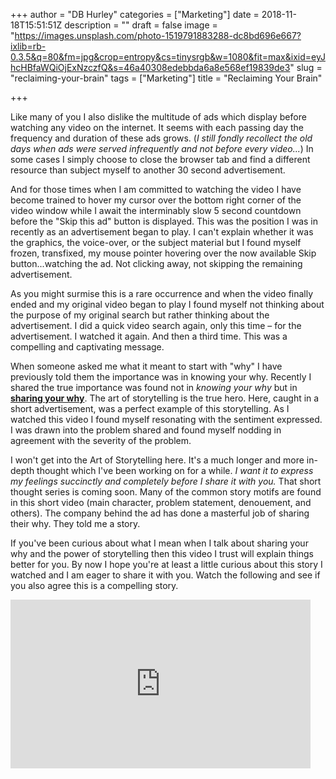 +++
author = "DB Hurley"
categories = ["Marketing"]
date = 2018-11-18T15:51:51Z
description = ""
draft = false
image = "https://images.unsplash.com/photo-1519791883288-dc8bd696e667?ixlib=rb-0.3.5&q=80&fm=jpg&crop=entropy&cs=tinysrgb&w=1080&fit=max&ixid=eyJhcHBfaWQiOjExNzczfQ&s=46a40308edebbda6a8e568ef19839de3"
slug = "reclaiming-your-brain"
tags = ["Marketing"]
title = "Reclaiming Your Brain"

+++


Like many of you I also dislike the multitude of ads which display before watching any video on the internet. It seems with each passing day the frequency and duration of these ads grows. (_I still fondly recollect the old days when ads were served infrequently and not before every video..._) In some cases I simply choose to close the browser tab and find a different resource than subject myself to another 30 second advertisement.

And for those times when I am committed to watching the video I have become trained to hover my cursor over the bottom right corner of the video window while I await the interminably slow 5 second countdown before the "Skip this ad" button is displayed. This was the position I was in recently as an advertisement began to play. I can't explain whether it was the graphics, the voice-over, or the subject material but I found myself frozen, transfixed, my mouse pointer hovering over the now available Skip button...watching the ad. Not clicking away, not skipping the remaining advertisement.

As you might surmise this is a rare occurrence and when the video finally ended and my original video began to play I found myself not thinking about the purpose of my original search but rather thinking about the advertisement. I did a quick video search again, only this time – for the advertisement. I watched it again. And then a third time. This was a compelling and captivating message.

When someone asked me what it meant to start with "why" I have previously told them the importance was in knowing your why. Recently I shared the true importance was found not in _knowing your why_ but in **[sharing your why](https://dbhurley.com/yet-another-grinch-movie/)**. The art of storytelling is the true hero. Here, caught in a short advertisement, was a perfect example of this storytelling. As I watched this video I found myself resonating with the sentiment expressed. I was drawn into the problem shared and found myself nodding in agreement with the severity of the problem.

I won't get into the Art of Storytelling here. It's a much longer and more in-depth thought which I've been working on for a while. _I want it to express my feelings succinctly and completely before I share it with you._ That short thought series is coming soon. Many of the common story motifs are found in this short video (main character, problem statement, denouement,  and others).  The company behind the ad has done a masterful job of sharing their why. They told me a story.

If you've been curious about what I mean when I talk about sharing your why and the power of storytelling then this video I trust will explain things better for you. By now I hope you're at least a little curious about this story I watched and I am eager to share it with you. Watch the following and see if you also agree this is a compelling story.

<iframe width="480" height="270" src="https://www.youtube.com/embed/OcdxW2XF0v8?feature=oembed" frameborder="0" allow="accelerometer; autoplay; encrypted-media; gyroscope; picture-in-picture" allowfullscreen></iframe>



